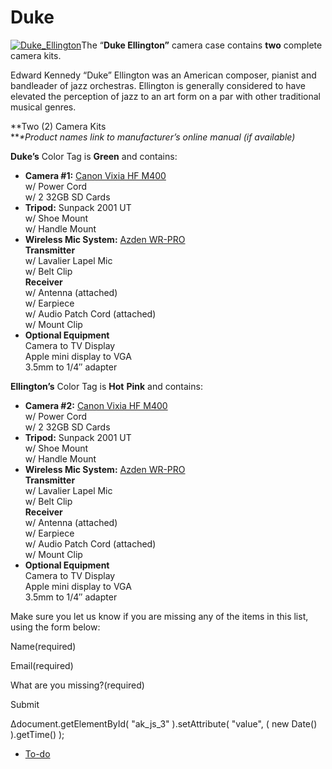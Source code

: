 # Duke

[![Duke_Ellington](https://make.wordpress.org/community/files/2015/09/Duke_Ellington-238x300.jpg)](https://make.wordpress.org/community/files/2015/09/Duke_Ellington.jpg)The “**Duke Ellington”** camera case contains **two** complete camera kits.

Edward Kennedy “Duke” Ellington was an American composer, pianist and bandleader of jazz orchestras. Ellington is generally considered to have elevated the perception of jazz to an art form on a par with other traditional musical genres.

**Two (2) Camera Kits  
***\*Product names link to manufacturer’s online manual (if available)*

**Duke’s** Color Tag is **Green** and contains:

*   **Camera #1:** [Canon Vixia HF M400](https://s3.amazonaws.com/wcequipment/canonhfm400.pdf)  
    w/ Power Cord  
    w/ 2 32GB SD Cards
*   **Tripod:** Sunpack 2001 UT  
    w/ Shoe Mount  
    w/ Handle Mount
*   **Wireless Mic System:** [Azden WR-PRO](https://s3.amazonaws.com/wcequipment/azdenwmpro.pdf)  
    **Transmitter**  
    w/ Lavalier Lapel Mic  
    w/ Belt Clip  
    **Receiver**  
    w/ Antenna (attached)  
    w/ Earpiece  
    w/ Audio Patch Cord (attached)  
    w/ Mount Clip
*   **Optional Equipment**  
    Camera to TV Display  
    Apple mini display to VGA  
    3.5mm to 1/4″ adapter

**Ellington’s** Color Tag is **Hot** **Pink** and contains:

*   **Camera #2:** [Canon Vixia HF M400](https://s3.amazonaws.com/wcequipment/canonhfm400.pdf)  
    w/ Power Cord  
    w/ 2 32GB SD Cards
*   **Tripod:** Sunpack 2001 UT  
    w/ Shoe Mount  
    w/ Handle Mount
*   **Wireless Mic System:** [Azden WR-PRO](https://s3.amazonaws.com/wcequipment/azdenwmpro.pdf)  
    **Transmitter**  
    w/ Lavalier Lapel Mic  
    w/ Belt Clip  
    **Receiver**  
    w/ Antenna (attached)  
    w/ Earpiece  
    w/ Audio Patch Cord (attached)  
    w/ Mount Clip
*   **Optional Equipment**  
    Camera to TV Display  
    Apple mini display to VGA  
    3.5mm to 1/4″ adapter

Make sure you let us know if you are missing any of the items in this list, using the form below:

Name(required) 

Email(required) 

What are you missing?(required)

Submit   

Δdocument.getElementById( "ak\_js\_3" ).setAttribute( "value", ( new Date() ).getTime() );

*   [To-do](# "To-do")